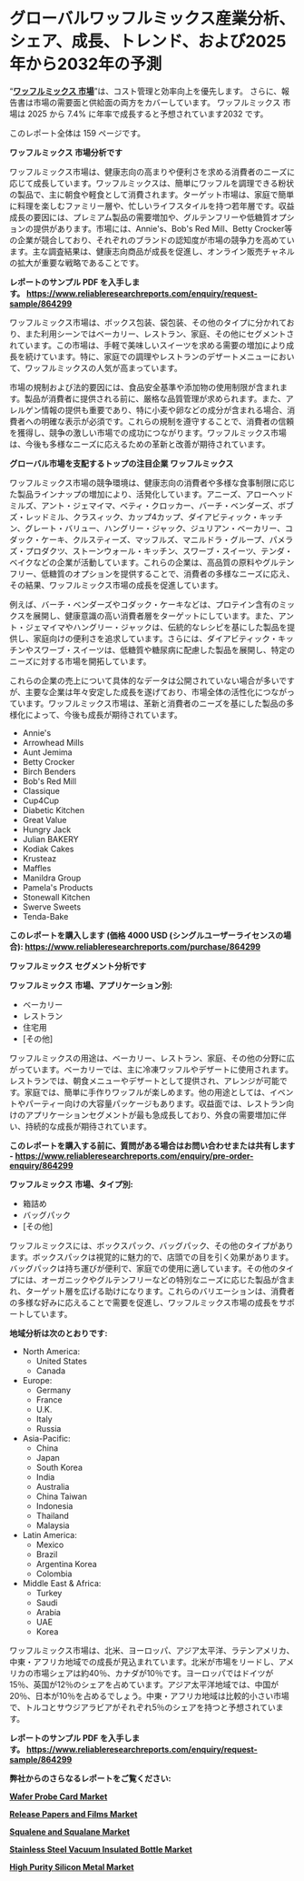 <p><h1>グローバルワッフルミックス産業分析、シェア、成長、トレンド、および2025年から2032年の予測</h1></p><p>&ldquo;<strong><a href="https://www.reliableresearchreports.com/waffle-mix-r864299?utm_campaign=107&utm_medium=9&utm_source=Github&utm_content=ia&utm_term=16032025&utm_id=waffle-mix">ワッフルミックス 市場</a></strong>&rdquo;は、コスト管理と効率向上を優先します。 さらに、報告書は市場の需要面と供給面の両方をカバーしています。 ワッフルミックス 市場は 2025 から 7.4% に年率で成長すると予想されています2032 です。</p>
<p>このレポート全体は 159 ページです。</p>
<p><strong>ワッフルミックス 市場分析です</strong></p>
<p><p>ワッフルミックス市場は、健康志向の高まりや便利さを求める消費者のニーズに応じて成長しています。ワッフルミックスは、簡単にワッフルを調理できる粉状の製品で、主に朝食や軽食として消費されます。ターゲット市場は、家庭で簡単に料理を楽しむファミリー層や、忙しいライフスタイルを持つ若年層です。収益成長の要因には、プレミアム製品の需要増加や、グルテンフリーや低糖質オプションの提供があります。市場には、Annie's、Bob's Red Mill、Betty Crocker等の企業が競合しており、それぞれのブランドの認知度が市場の競争力を高めています。主な調査結果は、健康志向商品が成長を促進し、オンライン販売チャネルの拡大が重要な戦略であることです。</p></p>
<p><strong>レポートのサンプル PDF を入手します。&nbsp;<a href="https://www.reliableresearchreports.com/enquiry/request-sample/864299?utm_campaign=107&utm_medium=9&utm_source=Github&utm_content=ia&utm_term=16032025&utm_id=waffle-mix">https://www.reliableresearchreports.com/enquiry/request-sample/864299</a></strong></p>
<p><p>ワッフルミックス市場は、ボックス包装、袋包装、その他のタイプに分かれており、また利用シーンではベーカリー、レストラン、家庭、その他にセグメントされています。この市場は、手軽で美味しいスイーツを求める需要の増加により成長を続けています。特に、家庭での調理やレストランのデザートメニューにおいて、ワッフルミックスの人気が高まっています。</p><p>市場の規制および法的要因には、食品安全基準や添加物の使用制限が含まれます。製品が消費者に提供される前に、厳格な品質管理が求められます。また、アレルゲン情報の提供も重要であり、特に小麦や卵などの成分が含まれる場合、消費者への明確な表示が必須です。これらの規制を遵守することで、消費者の信頼を獲得し、競争の激しい市場での成功につながります。ワッフルミックス市場は、今後も多様なニーズに応えるための革新と改善が期待されています。</p></p>
<p><strong>グローバル市場を支配するトップの注目企業 ワッフルミックス</strong></p>
<p><p>ワッフルミックス市場の競争環境は、健康志向の消費者や多様な食事制限に応じた製品ラインナップの増加により、活発化しています。アニーズ、アローヘッドミルズ、アント・ジェマイマ、ベティ・クロッカー、バーチ・ベンダーズ、ボブズ・レッドミル、クラスィック、カップ4カップ、ダイアビティック・キッチン、グレート・バリュー、ハングリー・ジャック、ジュリアン・ベーカリー、コダック・ケーキ、クルスティーズ、マッフルズ、マニルドラ・グループ、パメラズ・プロダクツ、ストーンウォール・キッチン、スワーブ・スイーツ、テンダ・ベイクなどの企業が活動しています。これらの企業は、高品質の原料やグルテンフリー、低糖質のオプションを提供することで、消費者の多様なニーズに応え、その結果、ワッフルミックス市場の成長を促進しています。</p><p>例えば、バーチ・ベンダーズやコダック・ケーキなどは、プロテイン含有のミックスを展開し、健康意識の高い消費者層をターゲットにしています。また、アント・ジェマイマやハングリー・ジャックは、伝統的なレシピを基にした製品を提供し、家庭向けの便利さを追求しています。さらには、ダイアビティック・キッチンやスワーブ・スイーツは、低糖質や糖尿病に配慮した製品を展開し、特定のニーズに対する市場を開拓しています。</p><p>これらの企業の売上について具体的なデータは公開されていない場合が多いですが、主要な企業は年々安定した成長を遂げており、市場全体の活性化につながっています。ワッフルミックス市場は、革新と消費者のニーズを基にした製品の多様化によって、今後も成長が期待されています。</p></p>
<p><ul><li>Annie's</li><li>Arrowhead Mills</li><li>Aunt Jemima</li><li>Betty Crocker</li><li>Birch Benders</li><li>Bob's Red Mill</li><li>Classique</li><li>Cup4Cup</li><li>Diabetic Kitchen</li><li>Great Value</li><li>Hungry Jack</li><li>Julian BAKERY</li><li>Kodiak Cakes</li><li>Krusteaz</li><li>Maffles</li><li>Manildra Group</li><li>Pamela's Products</li><li>Stonewall Kitchen</li><li>Swerve Sweets</li><li>Tenda-Bake</li></ul></p>
<p><strong>このレポートを購入します (価格 4000 USD (シングルユーザーライセンスの場合):&nbsp;<a href="https://www.reliableresearchreports.com/purchase/864299?utm_campaign=107&utm_medium=9&utm_source=Github&utm_content=ia&utm_term=16032025&utm_id=waffle-mix">https://www.reliableresearchreports.com/purchase/864299</a></strong></p>
<p><strong>ワッフルミックス セグメント分析です</strong></p>
<p><strong>ワッフルミックス 市場、アプリケーション別:</strong></p>
<p><ul><li>ベーカリー</li><li>レストラン</li><li>住宅用</li><li>[その他]</li></ul></p>
<p><p>ワッフルミックスの用途は、ベーカリー、レストラン、家庭、その他の分野に広がっています。ベーカリーでは、主に冷凍ワッフルやデザートに使用されます。レストランでは、朝食メニューやデザートとして提供され、アレンジが可能です。家庭では、簡単に手作りワッフルが楽しめます。他の用途としては、イベントやパーティー向けの大容量パッケージもあります。収益面では、レストラン向けのアプリケーションセグメントが最も急成長しており、外食の需要増加に伴い、持続的な成長が期待されています。</p></p>
<p><strong>このレポートを購入する前に、質問がある場合はお問い合わせまたは共有します - <a href="https://www.reliableresearchreports.com/enquiry/pre-order-enquiry/864299?utm_campaign=107&utm_medium=9&utm_source=Github&utm_content=ia&utm_term=16032025&utm_id=waffle-mix">https://www.reliableresearchreports.com/enquiry/pre-order-enquiry/864299</a></strong></p>
<p><strong>ワッフルミックス 市場、タイプ別:</strong></p>
<p><ul><li>箱詰め</li><li>バッグパック</li><li>[その他]</li></ul></p>
<p><p>ワッフルミックスには、ボックスパック、バッグパック、その他のタイプがあります。ボックスパックは視覚的に魅力的で、店頭での目を引く効果があります。バッグパックは持ち運びが便利で、家庭での使用に適しています。その他のタイプには、オーガニックやグルテンフリーなどの特別なニーズに応じた製品が含まれ、ターゲット層を広げる助けになります。これらのバリエーションは、消費者の多様な好みに応えることで需要を促進し、ワッフルミックス市場の成長をサポートしています。</p></p>
<p><strong>地域分析は次のとおりです:</strong></p>
<p><ul>
    <li>
        North America:
        <ul>
            <li>United States</li>
            <li>Canada</li>
        </ul>
    </li>
    <li>
        Europe:
        <ul>
            <li>Germany</li>
            <li>France</li>
            <li>U.K.</li>
            <li>Italy</li>
            <li>Russia</li>
        </ul>
    </li>
    <li>
        Asia-Pacific:
        <ul>
            <li>China</li>
            <li>Japan</li>
            <li>South Korea</li>
            <li>India</li>
            <li>Australia</li>
            <li>China Taiwan</li>
            <li>Indonesia</li>
            <li>Thailand</li>
            <li>Malaysia</li>
        </ul>
    </li>
    <li>
        Latin America:
        <ul>
            <li>Mexico</li>
            <li>Brazil</li>
            <li>Argentina Korea</li>
            <li>Colombia</li>
        </ul>
    </li>
    <li>
        Middle East & Africa:
        <ul>
            <li>Turkey</li>
            <li>Saudi</li>
            <li>Arabia</li>
            <li>UAE</li>
            <li>Korea</li>
        </ul>
    </li>
    </ul></p>
<p><p>ワッフルミックス市場は、北米、ヨーロッパ、アジア太平洋、ラテンアメリカ、中東・アフリカ地域での成長が見込まれています。北米が市場をリードし、アメリカの市場シェアは約40％、カナダが10％です。ヨーロッパではドイツが15％、英国が12％のシェアを占めています。アジア太平洋地域では、中国が20％、日本が10％を占めるでしょう。中東・アフリカ地域は比較的小さい市場で、トルコとサウジアラビアがそれぞれ5％のシェアを持つと予想されています。</p></p>
<p><strong>レポートのサンプル PDF を入手します。&nbsp;<a href="https://www.reliableresearchreports.com/enquiry/request-sample/864299?utm_campaign=107&utm_medium=9&utm_source=Github&utm_content=ia&utm_term=16032025&utm_id=waffle-mix">https://www.reliableresearchreports.com/enquiry/request-sample/864299</a></strong></p>
<p><strong></strong></p>
<p><strong></strong></p>
<p><strong></strong></p>
<p><strong></strong></p>
<p><strong>弊社からのさらなるレポートをご覧ください:</strong></p>
<p><strong><p><a href="https://github.com/koopalujale2/Market-Research-Report-List-1/blob/main/wafer-probe-card-market.md?utm_campaign=107&utm_medium=9&utm_source=Github&utm_content=ia&utm_term=16032025&utm_id=waffle-mix">Wafer Probe Card Market</a></p><p><a href="https://github.com/lecaneidreks/Market-Research-Report-List-1/blob/main/release-papers-and-films-market.md?utm_campaign=107&utm_medium=9&utm_source=Github&utm_content=ia&utm_term=16032025&utm_id=waffle-mix">Release Papers and Films Market</a></p><p><a href="https://github.com/tineamonaya/Market-Research-Report-List-1/blob/main/squalene-and-squalane-market.md?utm_campaign=107&utm_medium=9&utm_source=Github&utm_content=ia&utm_term=16032025&utm_id=waffle-mix">Squalene and Squalane Market</a></p><p><a href="https://github.com/dukawashviro/Market-Research-Report-List-1/blob/main/stainless-steel-vacuum-insulated-bottle-market.md?utm_campaign=107&utm_medium=9&utm_source=Github&utm_content=ia&utm_term=16032025&utm_id=waffle-mix">Stainless Steel Vacuum Insulated Bottle Market</a></p><p><a href="https://github.com/molayrabeta/Market-Research-Report-List-1/blob/main/high-purity-silicon-metal-market.md?utm_campaign=107&utm_medium=9&utm_source=Github&utm_content=ia&utm_term=16032025&utm_id=waffle-mix">High Purity Silicon Metal Market</a></p></strong></p>
